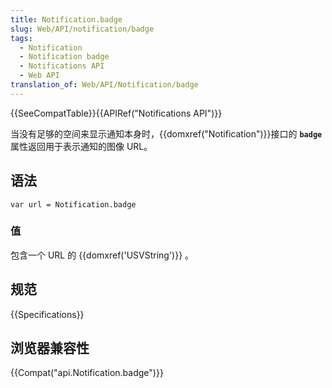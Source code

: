 ```yaml
---
title: Notification.badge
slug: Web/API/notification/badge
tags:
  - Notification
  - Notification badge
  - Notifications API
  - Web API
translation_of: Web/API/Notification/badge
---
```

{{SeeCompatTable}}{{APIRef("Notifications API")}}

当没有足够的空间来显示通知本身时，{{domxref("Notification")}}接口的 **`badge`** 属性返回用于表示通知的图像 URL。

## 语法

```plain
var url = Notification.badge
```

### 值

包含一个 URL 的 {{domxref('USVString')}} 。

## 规范

{{Specifications}}

## 浏览器兼容性

{{Compat("api.Notification.badge")}}

